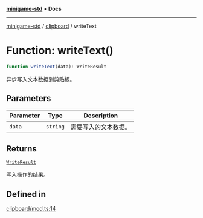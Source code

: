 [**minigame-std**](../../../README.md) • **Docs**

***

[minigame-std](../../../README.md) / [clipboard](../README.md) / writeText

# Function: writeText()

```ts
function writeText(data): WriteResult
```

异步写入文本数据到剪贴板。

## Parameters

| Parameter | Type | Description |
| ------ | ------ | ------ |
| `data` | `string` | 需要写入的文本数据。 |

## Returns

[`WriteResult`](../type-aliases/WriteResult.md)

写入操作的结果。

## Defined in

[clipboard/mod.ts:14](https://github.com/JiangJie/minigame-std/blob/1fb9a762786cb461df809682ecf1703bbcf00b3a/src/std/clipboard/mod.ts#L14)
